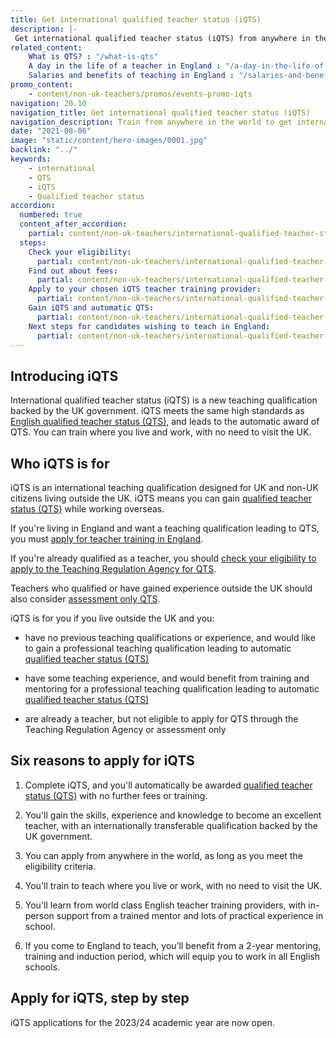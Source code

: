 ```yaml
---
title: Get international qualified teacher status (iQTS)
description: |-
 Get international qualified teacher status (iQTS) from anywhere in the world, a teaching qualification backed by England’s Department for Education (DfE).
related_content:
    What is QTS? : "/what-is-qts"
    A day in the life of a teacher in England : "/a-day-in-the-life-of-a-teacher"
    Salaries and benefits of teaching in England : "/salaries-and-benefits"
promo_content:
    - content/non-uk-teachers/promos/events-promo-iqts
navigation: 20.10
navigation_title: Get international qualified teacher status (iQTS)
navigation_description: Train from anywhere in the world to get international qualified teacher status (iQTS), backed by England’s Department for Education.
date: "2021-08-06"
image: "static/content/hero-images/0001.jpg"
backlink: "../"
keywords: 
    - international
    - QTS
    - iQTS
    - Qualified teacher status
accordion:
  numbered: true
  content_after_accordion:
    partial: content/non-uk-teachers/international-qualified-teacher-status/after-accordion
  steps:
    Check your eligibility:
      partial: content/non-uk-teachers/international-qualified-teacher-status/check-your-eligibility
    Find out about fees:
      partial: content/non-uk-teachers/international-qualified-teacher-status/find-out-about-fees
    Apply to your chosen iQTS teacher training provider:
      partial: content/non-uk-teachers/international-qualified-teacher-status/apply-to-your-chosen-iqts-teacher-training-provider
    Gain iQTS and automatic QTS:
      partial: content/non-uk-teachers/international-qualified-teacher-status/gain-iqts-and-automatic-qts
    Next steps for candidates wishing to teach in England:
      partial: content/non-uk-teachers/international-qualified-teacher-status/next-steps-for-candidates
---
```


## Introducing iQTS

International qualified teacher status (iQTS) is a new teaching qualification backed by the UK government. iQTS meets the same high standards as [English qualified teacher status (QTS)](https://www.gov.uk/guidance/qualified-teacher-status-qts), and leads to the automatic award of QTS. You can train where you live and work, with no need to visit the UK.

## Who iQTS is for

iQTS is an international teaching qualification designed for UK and non-UK citizens living outside the UK. iQTS means you can gain [qualified teacher status (QTS)](https://www.gov.uk/guidance/qualified-teacher-status-qts) while working overseas.

If you're living in England and want a teaching qualification leading to QTS, you must [apply for teacher training in England](/steps-to-become-a-teacher).

If you're already qualified as a teacher, you should [check your eligibility to apply to the Teaching Regulation Agency for QTS](https://apply-for-qts-in-england.education.gov.uk/eligibility/start). 

Teachers who qualified or have gained experience outside the UK should also consider [assessment only QTS](https://www.gov.uk/government/publications/apply-for-qualified-teacher-status-qts-if-you-teach-outside-the-uk/routes-to-qualified-teacher-status-qts-for-teachers-and-those-with-teaching-experience-outside-the-uk#AO). 

iQTS is for you if you live outside the UK and you:

* have no previous teaching qualifications or experience, and would like to gain a professional teaching qualification leading to automatic [qualified teacher status (QTS)](https://www.gov.uk/guidance/qualified-teacher-status-qts)

* have some teaching experience, and would benefit from training and mentoring for a professional teaching qualification leading to automatic [qualified teacher status (QTS)](https://www.gov.uk/guidance/qualified-teacher-status-qts)

* are already a teacher, but not eligible to apply for QTS through the Teaching Regulation Agency or assessment only 

## Six reasons to apply for iQTS

1. Complete iQTS, and you'll automatically be awarded [qualified teacher status (QTS)](https://www.gov.uk/guidance/qualified-teacher-status-qts) with no further fees or training.

2. You'll gain the skills, experience and knowledge to become an excellent teacher, with an internationally transferable qualification backed by the UK government.

3. You can apply from anywhere in the world, as long as you meet the eligibility criteria.

4. You'll train to teach where you live or work, with no need to visit the UK.

5. You'll learn from world class English teacher training providers, with in-person support from a trained mentor and lots of practical experience in school.

6. If you come to England to teach, you’ll benefit from a 2-year mentoring, training and induction period, which will equip you to work in all English schools.




## Apply for iQTS, step by step

iQTS applications for the 2023/24 academic year are now open.
